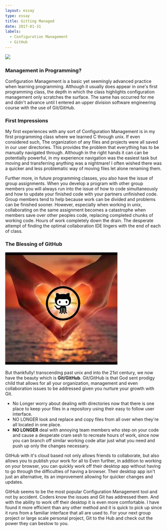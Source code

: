 ```yaml
---
layout: essay
type: essay
title: Gitting Managed
date: 2017-01-31
labels: 
  - Configuration Management
  - GitHub
---
```



<img class="ui centered small image" src="https://puppet.com/sites/default/files/2016-03/configuration-lg_3.png">

### Management in Programming?
Configuration Management is a basic yet seemingly advanced practice when learning 
programming. Although it usually does appear in one's first programming class, the depth
in which the class highlights configuration management only scratches the surface. The 
same has occurred for me and didn't advance until I entered an upper division software 
engineering course with the use of Git/GitHub.

### First Impressions
My first experiences with any sort of Configuration Management is in my first programming
class where we learned C through unix. If even considered such, The organization of any 
files and projects were all saved in our user directories. This provides the problem
that everything has to be manually navigated through. Although in the right hands it can
can be potentially powerful, in my experience navigation was the easiest task but moving
and transferring anything was a nightmare! I often wished there was a quicker and less 
problematic way of moving files let alone renaming them.

Further more, in future programming classes, you also have the issue of group assignments.
When you develop a program with other group members you will always run into the issue of
how to code simultaneously and how to update your finished code with your partners
unfinished code. Group members tend to help because work can be divided and problems can 
be finished sooner. However, especially when working in unix, collaborating on the same
assignment becomes a catastrophe when members save over other peoples code, replacing
completed chunks of working code. Hours of work completely down the drain. The desperate
attempt of finding the optimal collaboration IDE lingers with the end of each of class.

### The Blessing of GitHub
<img class="ui small left floated image" src="..//images/godsent.jpg">

But thankfully! transcending past unix and into the 21st century, we now have the beauty 
which is **Git/GitHub**. Git/GitHub is that God sent prodigy child that allows for all your
organization, management and even collaboration issues to be addressed given you nurture
your growth with Git. 

- No Longer worry about dealing with directories now that there is one place to keep your 
files in a repository using their easy to follow user interface. 
- NO LONGER look and replace and copy files from all over when they're all located in one 
place. 
- **NO LONGER** deal with annoying team members who step on your code and cause a desperate 
cram sesh to recreate hours of work, since now you can branch off similar working code 
altar just what you need and push up only the changes necessary.


GitHub with it's cloud based not only allows friends to collaborate, but also allows you
to publish your work for all to 
Even further, in addition to working on your browser, you can quickly work off their 
desktop app without having to go through the difficulties of having a browser. Their 
desktop app isn't just an alternative, its an improvement allowing for quicker changes 
and updates.

GitHub seems to be the most popular Configuration Management tool and not by accident. 
Coders know the issues and Git has addressed them. And with the ability to work off their
desktop it is even more comfortable. I have found it more efficient than any other method
and it is quick to pick up since it runs from a familiar interface that all are used to.
For your next group project or large scale personal project, Git to the Hub and check out
the power they can bestow to you.


